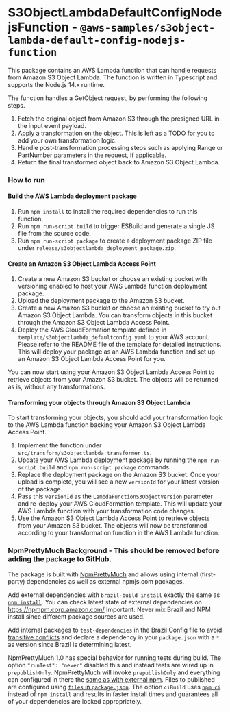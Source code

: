 # S3ObjectLambdaDefaultConfigNodejsFunction - `@aws-samples/s3object-lambda-default-config-nodejs-function`

This package contains an AWS Lambda function that can handle requests from Amazon S3 Object Lambda. The function is written in Typescript and supports the Node.js 14.x runtime.

The function handles a GetObject request, by performing the following steps.
1. Fetch the original object from Amazon S3 through the presigned URL in the input event payload.
1. Apply a transformation on the object. This is left as a TODO for you to add your own transformation logic.
1. Handle post-transformation processing steps such as applying Range or PartNumber parameters in the request, if applicable.
1. Return the final transformed object back to Amazon S3 Object Lambda.

### How to run

#### Build the AWS Lambda deployment package
1. Run `npm install` to install the required dependencies to run this function.
1. Run `npm run-script build` to trigger ESBuild and generate a single JS file from the source code.
1. Run `npm run-script package` to create a deployment package ZIP file under `release/s3objectlambda_deployment_package.zip`.

#### Create an Amazon S3 Object Lambda Access Point
1. Create a new Amazon S3 bucket or choose an existing bucket with versioning enabled to host your AWS Lambda function deployment package. 
1. Upload the deployment package to the Amazon S3 bucket.
1. Create a new Amazon S3 bucket or choose an existing bucket to try out Amazon S3 Object Lambda. You can transform objects in this bucket through the Amazon S3 Object Lambda Access Point.
1. Deploy the AWS CloudFormation template defined in `template/s3objectlambda_defaultconfig.yaml` to your AWS account. Please refer to the README file of the template for detailed instructions. 
This will deploy your package as an AWS Lambda function and set up an Amazon S3 Object Lambda Access Point for you. 

You can now start using your Amazon S3 Object Lambda Access Point to retrieve objects from your Amazon S3 bucket. The objects will be returned as is, without any transformations.

#### Transforming your objects through Amazon S3 Object Lambda
To start transforming your objects, you should add your transformation logic to the AWS Lambda function backing your Amazon S3 Object Lambda Access Point.

1. Implement the function under `src/transform/s3objectlambda_transformer.ts`.
1. Update your AWS Lambda deployment package by running the `npm run-script build` and `npm run-script package` commands.
1. Replace the deployment package on the Amazon S3 bucket. Once your upload is complete, you will see a new `versionId` for your latest version of the package.
1. Pass this `versionId` as the `LambdaFunctionS3ObjectVersion` parameter and re-deploy your AWS CloudFormation template. This will update your AWS Lambda function with your transformation code changes.
1. Use the Amazon S3 Object Lambda Access Point to retrieve objects from your Amazon S3 bucket. The objects will now be transformed according to your transformation function in the AWS Lambda function.

### NpmPrettyMuch Background - This should be removed before adding the package to GitHub.

The package is built with [NpmPrettyMuch](https://w.amazon.com/bin/view/NpmPrettyMuch/GettingStarted/v1) and allows using internal (first-party) dependencies as well as external npmjs.com packages.

Add external dependencies with `brazil-build install` exactly the same as [`npm install`](https://docs.npmjs.com/cli-commands/install.html). You can check latest state of external dependencies on https://npmpm.corp.amazon.com/ Important: Never mix Brazil and NPM install since different package sources are used.

Add internal packages to `test-dependencies` in the Brazil Config file to avoid [transitive conflicts](https://builderhub.corp.amazon.com/docs/brazil/user-guide/concepts-dependencies.html#how-do-i-build-against-a-dependency-in-a-way-that-doesn-t-pollute-my-consumers-dependency-graph) and declare a dependency in your `package.json` with a `*` as version since Brazil is determining latest.

NpmPrettyMuch 1.0 has special behavior for running tests during build. The option `"runTest": "never"` disabled this and instead tests are wired up in `prepublishOnly`. NpmPrettyMuch will invoke `prepublishOnly` and everything can configured in there the [same as with external npm](https://docs.npmjs.com/misc/scripts). Files to published are configured using [`files` in `package.json`](https://docs.npmjs.com/configuring-npm/package-json.html#files). The option `ciBuild` uses [`npm ci`](https://docs.npmjs.com/cli-commands/ci.html) instead of `npm install` and results in faster install times and guarantees all of your dependencies are locked appropriately.
